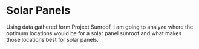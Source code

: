 # Solar Panels

Using data gathered form Project Sunroof, I am going to analyze where the optimum locations would be for a solar panel sunroof and what makes those locations best for solar panels.
